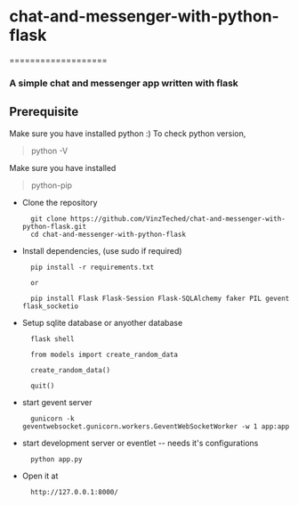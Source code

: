# chat-and-messenger-with-python-flask
===================

### A simple chat and messenger app written with flask

## Prerequisite
Make sure you have installed python :) 
To check python version,  
> python -V  

Make sure you have installed 
> python-pip 

* Clone the repository

        git clone https://github.com/VinzTeched/chat-and-messenger-with-python-flask.git   
        cd chat-and-messenger-with-python-flask

* Install dependencies, (use sudo if required)    

        pip install -r requirements.txt 
           
        or 
          
        pip install Flask Flask-Session Flask-SQLAlchemy faker PIL gevent flask_socketio

* Setup sqlite database or anyother database

        flask shell

        from models import create_random_data
        
        create_random_data()

        quit()
        
* start gevent server 

        gunicorn -k geventwebsocket.gunicorn.workers.GeventWebSocketWorker -w 1 app:app

* start development server or eventlet -- needs it's configurations

        python app.py

* Open it at

        http://127.0.0.1:8000/

